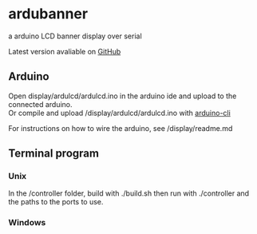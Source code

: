 # ardubanner
 a arduino LCD banner display over serial


Latest version avaliable on [GitHub](https://github.com/DanielGrenehed/ardubanner)

## Arduino
Open display/ardulcd/ardulcd.ino in the arduino ide and upload to the connected arduino.  
Or compile and upload /display/ardulcd/ardulcd.ino with [arduino-cli](https://github.com/arduino/arduino-cli)

For instructions on how to wire the arduino, see /display/readme.md


## Terminal program

### Unix
In the /controller folder,
build with ./build.sh
then run with ./controller and the paths to the ports to use.

### Windows